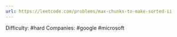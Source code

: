 ```yaml
---
url: https://leetcode.com/problems/max-chunks-to-make-sorted-ii
---
```


Difficulty: #hard
Companies: #google #microsoft
